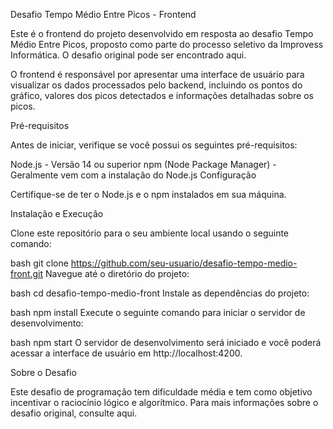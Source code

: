 Desafio Tempo Médio Entre Picos - Frontend

Este é o frontend do projeto desenvolvido em resposta ao desafio Tempo Médio Entre Picos, proposto como parte do processo seletivo da Improvess Informática. O desafio original pode ser encontrado aqui.

O frontend é responsável por apresentar uma interface de usuário para visualizar os dados processados pelo backend, incluindo os pontos do gráfico, valores dos picos detectados e informações detalhadas sobre os picos.

Pré-requisitos

Antes de iniciar, verifique se você possui os seguintes pré-requisitos:

Node.js - Versão 14 ou superior
npm (Node Package Manager) - Geralmente vem com a instalação do Node.js
Configuração

Certifique-se de ter o Node.js e o npm instalados em sua máquina.

Instalação e Execução

Clone este repositório para o seu ambiente local usando o seguinte comando:

bash
git clone https://github.com/seu-usuario/desafio-tempo-medio-front.git
Navegue até o diretório do projeto:

bash
cd desafio-tempo-medio-front
Instale as dependências do projeto:

bash
npm install
Execute o seguinte comando para iniciar o servidor de desenvolvimento:

bash
npm start
O servidor de desenvolvimento será iniciado e você poderá acessar a interface de usuário em http://localhost:4200.

Sobre o Desafio

Este desafio de programação tem dificuldade média e tem como objetivo incentivar o raciocínio lógico e algorítmico. Para mais informações sobre o desafio original, consulte aqui.
